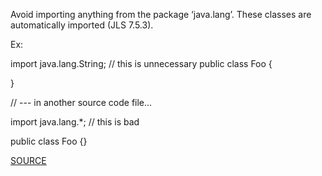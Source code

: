 Avoid importing anything from the package ‘java.lang’. These classes are automatically imported (JLS 7.5.3).

Ex:

import java.lang.String; // this is unnecessary 
public class Foo {
	
} 

// --- in another source code file... 

import java.lang.*; // this is bad 

public class Foo {}

[SOURCE](https://pmd.github.io/pmd-5.3.3/pmd-java/rules/java/imports.html#DontImportJavaLang)
